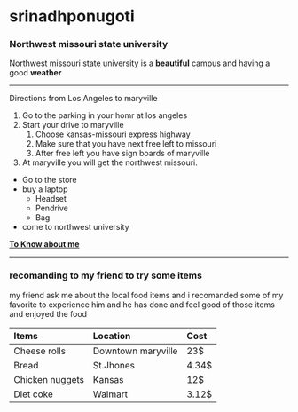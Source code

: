 # srinadhponugoti
### Northwest missouri state university

Northwest missouri state university is a **beautiful** campus and having a good **weather**
 
---
Directions from Los Angeles  to  maryville
1. Go to the parking in your homr at los angeles 
2. Start your drive to maryville 
     1. Choose kansas-missouri express highway
     2. Make sure that you have next free left to missouri
     3. After free left you have sign boards of maryville
3. At maryville you will get the northwest missouri.
* Go to the store
* buy a laptop
   * Headset
   * Pendrive
   * Bag
* come to northwest university 

**[To Know about me](AboutMe.md)**

***
### recomanding to my friend to try some items
 my friend ask me about the local food items and i recomanded some of my favorite to experience him and he has done and feel good of those items and enjoyed the food 

|Items|Location|Cost|
|:---|:---|:---|  
|Cheese rolls|Downtown maryville|23$|
|Bread|St.Jhones|4.34$|
|Chicken nuggets|Kansas|12$|
|Diet coke|Walmart|3.12$|


